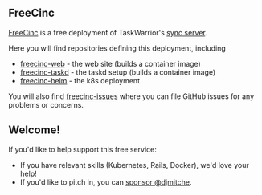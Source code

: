 ## FreeCinc

[FreeCinc](https://freecinc.com/) is a free deployment of TaskWarrior's [sync server](https://github.com/GothenburgBitFactory/taskserver).

Here you will find repositories defining this deployment, including
 * [freecinc-web](https://github.com/freecinc/freecinc-web) - the web site (builds a container image)
 * [freecinc-taskd](https://github.com/freecinc/freecinc-taskd) - the taskd setup (builds a container image)
 * [freecinc-helm](https://github.com/freecinc/freecinc-helm) - the k8s deployment

You will also find [freecinc-issues](https://github.com/freecinc/freecinc-issues) where you can file GitHub issues for any problems or concerns.

## Welcome!

If you'd like to help support this free service:
 * If you have relevant skills (Kubernetes, Rails, Docker), we'd love your help!
 * If you'd like to pitch in, you can [sponsor @djmitche](https://github.com/sponsors/djmitche).
